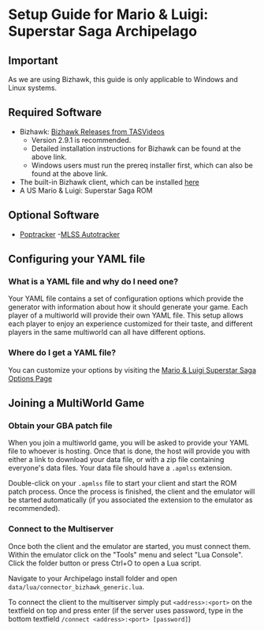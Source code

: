 # Setup Guide for Mario & Luigi: Superstar Saga Archipelago

## Important

As we are using Bizhawk, this guide is only applicable to Windows and Linux systems.

## Required Software

- Bizhawk: [Bizhawk Releases from TASVideos](https://tasvideos.org/BizHawk/ReleaseHistory)
  - Version 2.9.1 is recommended.
  - Detailed installation instructions for Bizhawk can be found at the above link.
  - Windows users must run the prereq installer first, which can also be found at the above link.
- The built-in Bizhawk client, which can be installed [here](https://github.com/ArchipelagoMW/Archipelago/releases)
- A US Mario & Luigi: Superstar Saga ROM

## Optional Software

- [Poptracker](https://github.com/black-sliver/PopTracker/releases)
  -[MLSS Autotracker](https://github.com/seto10987/MLSS-PopTracker/releases)

## Configuring your YAML file

### What is a YAML file and why do I need one?

Your YAML file contains a set of configuration options which provide the generator with information about how it should
generate your game. Each player of a multiworld will provide their own YAML file. This setup allows each player to enjoy
an experience customized for their taste, and different players in the same multiworld can all have different options.

### Where do I get a YAML file?

You can customize your options by visiting the 
[Mario & Luigi Superstar Saga Options Page](/games/Mario%20&%20Luigi%20Superstar%20Saga/player-options)

## Joining a MultiWorld Game

### Obtain your GBA patch file

When you join a multiworld game, you will be asked to provide your YAML file to whoever is hosting. Once that is done,
the host will provide you with either a link to download your data file, or with a zip file containing everyone's data
files. Your data file should have a `.apmlss` extension.

Double-click on your `.apmlss` file to start your client and start the ROM patch process. Once the process is finished, the client and the emulator will be started automatically (if you associated the extension
to the emulator as recommended).

### Connect to the Multiserver

Once both the client and the emulator are started, you must connect them. Within the emulator click on the "Tools"
menu and select "Lua Console". Click the folder button or press Ctrl+O to open a Lua script.

Navigate to your Archipelago install folder and open `data/lua/connector_bizhawk_generic.lua`.

To connect the client to the multiserver simply put `<address>:<port>` on the textfield on top and press enter (if the
server uses password, type in the bottom textfield `/connect <address>:<port> [password]`)